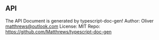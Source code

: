 ## API
The API Document is generated by typescript-doc-gen!
Author: Oliver <matthrews@outlook.com>
License: MIT
Repo: https://github.com/Matthrews/typescript-doc-gen